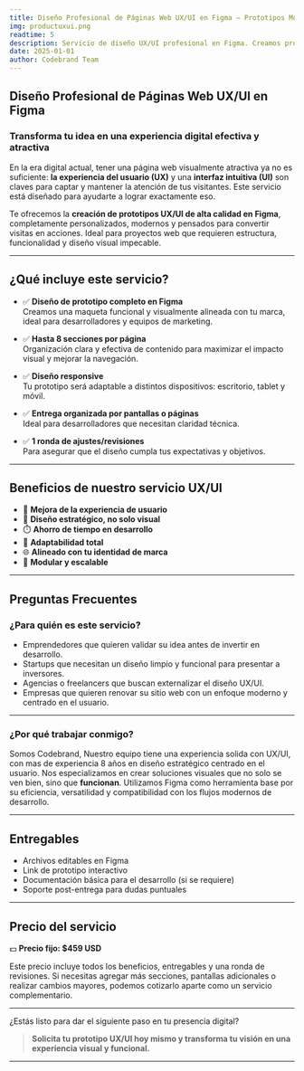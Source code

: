 ```yaml
---
title: Diseño Profesional de Páginas Web UX/UI en Figma – Prototipos Modernos y Eficientes
img: productuxui.png
readtime: 5
description: Servicio de diseño UX/UI profesional en Figma. Creamos prototipos modernos, funcionales y adaptados a tus objetivos. Ideal para páginas web de hasta 10 secciones por pantalla.
date: 2025-01-01
author: Codebrand Team
---
```


## Diseño Profesional de Páginas Web UX/UI en Figma

### Transforma tu idea en una experiencia digital efectiva y atractiva

En la era digital actual, tener una página web visualmente atractiva ya no es suficiente: **la experiencia del usuario (UX)** y una **interfaz intuitiva (UI)** son claves para captar y mantener la atención de tus visitantes. Este servicio está diseñado para ayudarte a lograr exactamente eso.

Te ofrecemos la **creación de prototipos UX/UI de alta calidad en Figma**, completamente personalizados, modernos y pensados para convertir visitas en acciones. Ideal para proyectos web que requieren estructura, funcionalidad y diseño visual impecable.

---

## ¿Qué incluye este servicio?

- ✅ **Diseño de prototipo completo en Figma**  
  Creamos una maqueta funcional y visualmente alineada con tu marca, ideal para desarrolladores y equipos de marketing.

- ✅ **Hasta 8 secciones por página**  
  Organización clara y efectiva de contenido para maximizar el impacto visual y mejorar la navegación.

- ✅ **Diseño responsive**  
  Tu prototipo será adaptable a distintos dispositivos: escritorio, tablet y móvil.

- ✅ **Entrega organizada por pantallas o páginas**  
  Ideal para desarrolladores que necesitan claridad técnica.

- ✅ **1 ronda de ajustes/revisiones**  
  Para asegurar que el diseño cumpla tus expectativas y objetivos.

---

## Beneficios de nuestro servicio UX/UI

- 🚀 **Mejora de la experiencia de usuario**
- 🧠 **Diseño estratégico, no solo visual**
- ⏱️ **Ahorro de tiempo en desarrollo**
- 📱 **Adaptabilidad total**
- 🌐 **Alineado con tu identidad de marca**
- 🧩 **Modular y escalable**

---

## Preguntas Frecuentes

### ¿Para quién es este servicio?

- Emprendedores que quieren validar su idea antes de invertir en desarrollo.
- Startups que necesitan un diseño limpio y funcional para presentar a inversores.
- Agencias o freelancers que buscan externalizar el diseño UX/UI.
- Empresas que quieren renovar su sitio web con un enfoque moderno y centrado en el usuario.

---

### ¿Por qué trabajar conmigo?

Somos Codebrand, Nuestro equipo tiene una experiencia solida con UX/UI, con mas de experiencia 8 años en diseño estratégico centrado en el usuario. Nos especializamos en crear soluciones visuales que no solo se ven bien, sino que **funcionan**. Utilizamos Figma como herramienta base por su eficiencia, versatilidad y compatibilidad con los flujos modernos de desarrollo.

---

## Entregables

- Archivos editables en Figma
- Link de prototipo interactivo
- Documentación básica para el desarrollo (si se requiere)
- Soporte post-entrega para dudas puntuales

---

## Precio del servicio

💵 **Precio fijo: $459 USD**

Este precio incluye todos los beneficios, entregables y una ronda de revisiones. Si necesitas agregar más secciones, pantallas adicionales o realizar cambios mayores, podemos cotizarlo aparte como un servicio complementario.

---

¿Estás listo para dar el siguiente paso en tu presencia digital?

> **Solicita tu prototipo UX/UI hoy mismo y transforma tu visión en una experiencia visual y funcional.**

---

